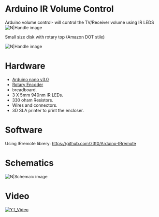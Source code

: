 # Arduino IR Volume Control
Arduino volume control-  will control the TV/Receiver volume using IR LEDS
![N|Handle image](https://github.com/sdebby/Arduino_IR_Volume_Control/blob/master/images/fr_2103.jpg)

Small size disk with rotary top (Amazon DOT stile)

![N|Handle image](https://github.com/sdebby/Arduino_IR_Volume_Control/blob/master/images/EcoRoll.JPG)

# Hardware
* [Arduino nano v3.0](http://www.ebay.com/itm/162002876661?_trksid=p2057872.m2749.l2649&ssPageName=STRK%3AMEBIDX%3AIT)
* [Rotary Encoder](https://www.sparkfun.com/products/10596)
* breadboard.
* 3 X 5mm 940nm IR LEDs.
* 330 oham Resistors.
* Wires and connectors.
* 3D SLA printer to print the encloser.

# Software
Using IRremote librery: 
https://github.com/z3t0/Arduino-IRremote

# Schematics
![N|Schemaic image](https://github.com/sdebby/Arduino_IR_Volume_Control/blob/master/images/VolControll.v0_bb.jpg)

# Video
[![YT_Video](https://img.youtube.com/vi/DBQewHMMKIc/0.jpg)](https://www.youtube.com/watch?v=kdwFtUYQnUo)
